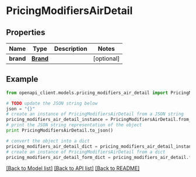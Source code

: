 # PricingModifiersAirDetail


## Properties
Name | Type | Description | Notes
------------ | ------------- | ------------- | -------------
**brand** | [**Brand**](Brand.md) |  | [optional] 

## Example

```python
from openapi_client.models.pricing_modifiers_air_detail import PricingModifiersAirDetail

# TODO update the JSON string below
json = "{}"
# create an instance of PricingModifiersAirDetail from a JSON string
pricing_modifiers_air_detail_instance = PricingModifiersAirDetail.from_json(json)
# print the JSON string representation of the object
print PricingModifiersAirDetail.to_json()

# convert the object into a dict
pricing_modifiers_air_detail_dict = pricing_modifiers_air_detail_instance.to_dict()
# create an instance of PricingModifiersAirDetail from a dict
pricing_modifiers_air_detail_form_dict = pricing_modifiers_air_detail.from_dict(pricing_modifiers_air_detail_dict)
```
[[Back to Model list]](../README.md#documentation-for-models) [[Back to API list]](../README.md#documentation-for-api-endpoints) [[Back to README]](../README.md)


